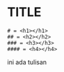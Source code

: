 # TITLE

```
# = <h1></h1>
## = <h2></h2>
### = <h3></h3>
#### = <h4></h4>
```

<p>ini ada tulisan</p>
